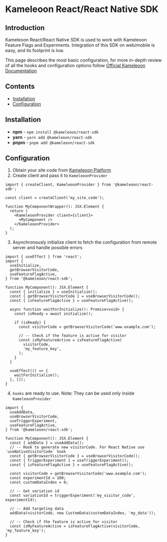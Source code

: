 # Kameleoon React/React Native SDK

## Introduction

Kameleoon React/React Native SDK is used to work with Kameleoon Feature Flags and Experiments.
Integration of this SDK on web/mobile is easy, and its footprint is low.

This page describes the most basic configuration, for more in-depth review of all the hooks and configuration options follow [Official Kameleoon Documentation](https://developers.kameleoon.com/react-js-sdk.html)

## Contents

- [Installation](#installation)
- [Configuration](#configuration)

## Installation

- **npm** - `npm install @kameleoon/react-sdk`
- **yarn** - `yarn add @kameleoon/react-sdk`
- **pnpm** - `pnpm add @kameleoon/react-sdk`

## Configuration

1. Obtain your site code from [Kameleoon Platform](https://app.kameleoon.com/)
2. Create client and pass it to `KameleoonProvider`

```tsx
import { createClient, KameleoonProvider } from '@kameleoon/react-sdk';

const client = createClient('my_site_code');

function MyComponentWrapper(): JSX.Element {
  return (
    <KameleoonProvider client={client}>
      <MyComponent />
    </KameleoonProvider>
  );
}
```

3. Asynchronously initialize client to fetch the configuration from remote server and handle possible errors

```tsx
import { useEffect } from 'react';
import {
  useInitialize,
  getBrowserVisitorCode,
  useFeatureFlagActive,
} from '@kameleoon/react-sdk';

function MyComponent(): JSX.Element {
  const { initialize } = useInitialize();
  const { getBrowserVisitorCode } = useBrowserVisitorCode();
  const { isFeatureFlagActive } = useFeatureFlagActive();

  async function waitForInitialize(): Promise<void> {
    const isReady = await initialize();

    if (isReady) {
      const visitorCode = getBrowserVisitorCode('www.example.com');

      // -- Check if the feature is active for visitor
      const isMyFeatureActive = isFeatureFlagActive(
        visitorCode,
        'my_feature_key',
      );
    }
  }

  useEffect(() => {
    waitForInitialize();
  }, []);
}
```

4. `hooks` are ready to use. Note: They can be used only inside `KameleoonProvider`

```tsx
import {
  useAddData,
  useBrowserVisitorCode,
  useTriggerExperiment,
  useFeatureFlagActive,
} from '@kameleoon/react-sdk';

function MyComponent(): JSX.Element {
  const { addData } = useAddData();
  // -- Hook to generate new visitorCode. For React Native use `useNativeVisitorCode` hook
  const { getBrowserVisitorCode } = useBrowserVisitorCode();
  const { triggerExperiment } = useTriggerExperiment();
  const { isFeatureFlagActive } = useFeatureFlagActive();

  const visitorCode = getBrowserVisitorCode('www.example.com');
  const experimentId = 100;
  const customDataIndex = 0;

  // -- Get variation id
  const variationId = triggerExperiment('my_visitor_code', experimentId);

  // -- Add targeting data
  addData(visitorCode, new CustomData(customDataIndex, 'my_data'));

  // -- Check if the feature is active for visitor
  const isMyFeatureActive = isFeatureFlagActive(visitorCode, 'my_feature_key');
}
```
